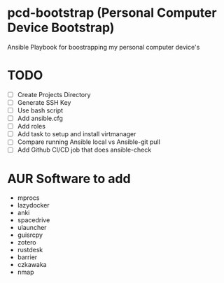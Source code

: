 # pcd-bootstrap (Personal Computer Device Bootstrap)
Ansible Playbook for boostrapping my personal computer device's


# TODO
- [ ] Create Projects Directory
- [ ] Generate SSH Key
- [ ] Use bash script
- [ ] Add ansible.cfg
- [ ] Add roles
- [ ] Add task to setup and install virtmanager
- [ ] Compare running Ansible local vs Ansible-git pull
- [ ] Add Github CI/CD job that does ansible-check

# AUR Software to add
- mprocs
- lazydocker
- anki
- spacedrive
- ulauncher
- guisrcpy
- zotero
- rustdesk
- barrier
- czkawaka
- nmap
